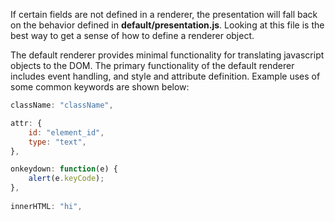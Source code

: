 If certain fields are not defined in a renderer, the presentation will fall back on the behavior defined in **default/presentation.js**. Looking at this file is the best way to get a sense of how to define a renderer object. 

The default renderer provides minimal functionality for translating javascript objects to the DOM. The primary functionality of the default renderer includes event handling, and style and attribute definition. Example uses of some common keywords are shown below:

```javascript
className: "className",

attr: {
    id: "element_id",
    type: "text",
},

onkeydown: function(e) {
    alert(e.keyCode);
},
 
innerHTML: "hi",

```
